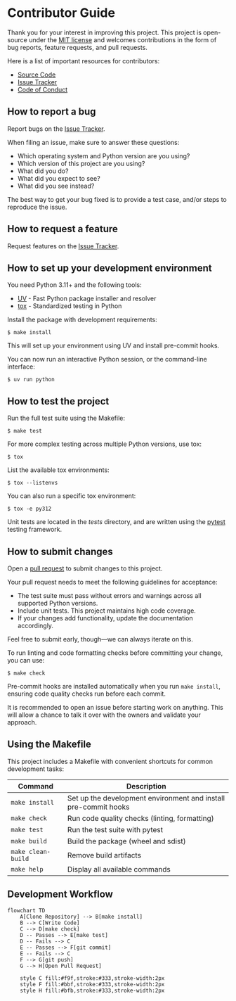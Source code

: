 # Contributor Guide

Thank you for your interest in improving this project.
This project is open-source under the [MIT license] and
welcomes contributions in the form of bug reports, feature requests, and pull requests.

Here is a list of important resources for contributors:

- [Source Code]
- [Issue Tracker]
- [Code of Conduct]

[mit license]: https://opensource.org/licenses/MIT
[source code]: https://github.com/aidee-health/embody-codec
[issue tracker]: https://github.com/aidee-health/embody-codec/issues

## How to report a bug

Report bugs on the [Issue Tracker].

When filing an issue, make sure to answer these questions:

- Which operating system and Python version are you using?
- Which version of this project are you using?
- What did you do?
- What did you expect to see?
- What did you see instead?

The best way to get your bug fixed is to provide a test case,
and/or steps to reproduce the issue.

## How to request a feature

Request features on the [Issue Tracker].

## How to set up your development environment

You need Python 3.11+ and the following tools:

- [UV] - Fast Python package installer and resolver
- [tox] - Standardized testing in Python

Install the package with development requirements:

```console
$ make install
```

This will set up your environment using UV and install pre-commit hooks.

You can now run an interactive Python session,
or the command-line interface:

```console
$ uv run python
```

[uv]: https://github.com/astral-sh/uv
[tox]: https://tox.wiki/

## How to test the project

Run the full test suite using the Makefile:

```console
$ make test
```

For more complex testing across multiple Python versions, use tox:

```console
$ tox
```

List the available tox environments:

```console
$ tox --listenvs
```

You can also run a specific tox environment:

```console
$ tox -e py312
```

Unit tests are located in the _tests_ directory,
and are written using the [pytest] testing framework.

[pytest]: https://pytest.readthedocs.io/

## How to submit changes

Open a [pull request] to submit changes to this project.

Your pull request needs to meet the following guidelines for acceptance:

- The test suite must pass without errors and warnings across all supported Python versions.
- Include unit tests. This project maintains high code coverage.
- If your changes add functionality, update the documentation accordingly.

Feel free to submit early, though—we can always iterate on this.

To run linting and code formatting checks before committing your change, you can use:

```console
$ make check
```

Pre-commit hooks are installed automatically when you run `make install`, ensuring code quality checks run before each commit.

It is recommended to open an issue before starting work on anything.
This will allow a chance to talk it over with the owners and validate your approach.

## Using the Makefile

This project includes a Makefile with convenient shortcuts for common development tasks:

| Command | Description |
|---------|-------------|
| `make install` | Set up the development environment and install pre-commit hooks |
| `make check` | Run code quality checks (linting, formatting) |
| `make test` | Run the test suite with pytest |
| `make build` | Build the package (wheel and sdist) |
| `make clean-build` | Remove build artifacts |
| `make help` | Display all available commands |

## Development Workflow

```mermaid
flowchart TD
    A[Clone Repository] --> B[make install]
    B --> C[Write Code]
    C --> D[make check]
    D -- Passes --> E[make test]
    D -- Fails --> C
    E -- Passes --> F[git commit]
    E -- Fails --> C
    F --> G[git push]
    G --> H[Open Pull Request]

    style C fill:#f9f,stroke:#333,stroke-width:2px
    style F fill:#bbf,stroke:#333,stroke-width:2px
    style H fill:#bfb,stroke:#333,stroke-width:2px
```

[pull request]: https://github.com/aidee-health/embody-codec/pulls

<!-- github-only -->

[code of conduct]: CODE_OF_CONDUCT.md
